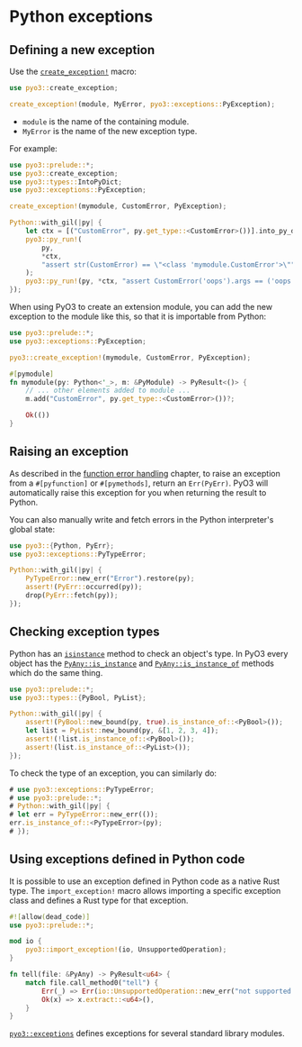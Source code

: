 # Python exceptions

## Defining a new exception

Use the [`create_exception!`] macro:

```rust
use pyo3::create_exception;

create_exception!(module, MyError, pyo3::exceptions::PyException);
```

* `module` is the name of the containing module.
* `MyError` is the name of the new exception type.

For example:

```rust
use pyo3::prelude::*;
use pyo3::create_exception;
use pyo3::types::IntoPyDict;
use pyo3::exceptions::PyException;

create_exception!(mymodule, CustomError, PyException);

Python::with_gil(|py| {
    let ctx = [("CustomError", py.get_type::<CustomError>())].into_py_dict(py);
    pyo3::py_run!(
        py,
        *ctx,
        "assert str(CustomError) == \"<class 'mymodule.CustomError'>\""
    );
    pyo3::py_run!(py, *ctx, "assert CustomError('oops').args == ('oops',)");
});
```

When using PyO3 to create an extension module, you can add the new exception to
the module like this, so that it is importable from Python:

```rust
use pyo3::prelude::*;
use pyo3::exceptions::PyException;

pyo3::create_exception!(mymodule, CustomError, PyException);

#[pymodule]
fn mymodule(py: Python<'_>, m: &PyModule) -> PyResult<()> {
    // ... other elements added to module ...
    m.add("CustomError", py.get_type::<CustomError>())?;

    Ok(())
}
```

## Raising an exception

As described in the [function error handling](./function/error_handling.md) chapter, to raise an exception from a `#[pyfunction]` or `#[pymethods]`, return an `Err(PyErr)`. PyO3 will automatically raise this exception for you when returning the result to Python.

You can also manually write and fetch errors in the Python interpreter's global state:

```rust
use pyo3::{Python, PyErr};
use pyo3::exceptions::PyTypeError;

Python::with_gil(|py| {
    PyTypeError::new_err("Error").restore(py);
    assert!(PyErr::occurred(py));
    drop(PyErr::fetch(py));
});
```

## Checking exception types

Python has an [`isinstance`](https://docs.python.org/3/library/functions.html#isinstance) method to check an object's type.
In PyO3 every object has the [`PyAny::is_instance`] and [`PyAny::is_instance_of`] methods which do the same thing.

```rust
use pyo3::prelude::*;
use pyo3::types::{PyBool, PyList};

Python::with_gil(|py| {
    assert!(PyBool::new_bound(py, true).is_instance_of::<PyBool>());
    let list = PyList::new_bound(py, &[1, 2, 3, 4]);
    assert!(!list.is_instance_of::<PyBool>());
    assert!(list.is_instance_of::<PyList>());
});
```

To check the type of an exception, you can similarly do:

```rust
# use pyo3::exceptions::PyTypeError;
# use pyo3::prelude::*;
# Python::with_gil(|py| {
# let err = PyTypeError::new_err(());
err.is_instance_of::<PyTypeError>(py);
# });
```

## Using exceptions defined in Python code

It is possible to use an exception defined in Python code as a native Rust type.
The `import_exception!` macro allows importing a specific exception class and defines a Rust type
for that exception.

```rust
#![allow(dead_code)]
use pyo3::prelude::*;

mod io {
    pyo3::import_exception!(io, UnsupportedOperation);
}

fn tell(file: &PyAny) -> PyResult<u64> {
    match file.call_method0("tell") {
        Err(_) => Err(io::UnsupportedOperation::new_err("not supported: tell")),
        Ok(x) => x.extract::<u64>(),
    }
}
```

[`pyo3::exceptions`]({{#PYO3_DOCS_URL}}/pyo3/exceptions/index.html)
defines exceptions for several standard library modules.

[`create_exception!`]: {{#PYO3_DOCS_URL}}/pyo3/macro.create_exception.html
[`import_exception!`]: {{#PYO3_DOCS_URL}}/pyo3/macro.import_exception.html

[`PyErr`]: {{#PYO3_DOCS_URL}}/pyo3/struct.PyErr.html
[`PyResult`]: {{#PYO3_DOCS_URL}}/pyo3/type.PyResult.html
[`PyErr::from_value`]: {{#PYO3_DOCS_URL}}/pyo3/struct.PyErr.html#method.from_value
[`PyAny::is_instance`]: {{#PYO3_DOCS_URL}}/pyo3/struct.PyAny.html#method.is_instance
[`PyAny::is_instance_of`]: {{#PYO3_DOCS_URL}}/pyo3/struct.PyAny.html#method.is_instance_of
